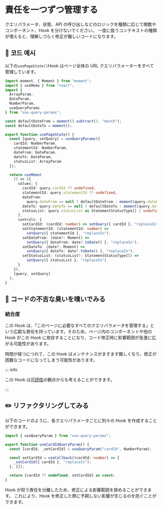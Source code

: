# 責任を一つずつ管理する

<div style="margin-top: 16px">
<Badge type="info" text="결합도" />
</div>

クエリパラメータ、状態、API の呼び出しなどのロジックを種類に応じて関数やコンポーネント、Hook を分けないでください。
一度に扱うコンテキストの種類が増えると、理解しづらく修正が難しいコードになります。

## 📝 코드 예시

以下の`usePageState()`Hook はページ全体の URL クエリパラメーターをすべて管理しています。

```typescript
import moment, { Moment } from "moment";
import { useMemo } from "react";
import {
  ArrayParam,
  DateParam,
  NumberParam,
  useQueryParams
} from "use-query-params";

const defaultDateFrom = moment().subtract(3, "month");
const defaultDateTo = moment();

export function usePageState() {
  const [query, setQuery] = useQueryParams({
    cardId: NumberParam,
    statementId: NumberParam,
    dateFrom: DateParam,
    dateTo: DateParam,
    statusList: ArrayParam
  });

  return useMemo(
    () => ({
      values: {
        cardId: query.cardId ?? undefined,
        statementId: query.statementId ?? undefined,
        dateFrom:
          query.dateFrom == null ? defaultDateFrom : moment(query.dateFrom),
        dateTo: query.dateTo == null ? defaultDateTo : moment(query.dateTo),
        statusList: query.statusList as StatementStatusType[] | undefined
      },
      controls: {
        setCardId: (cardId: number) => setQuery({ cardId }, "replaceIn"),
        setStatementId: (statementId: number) =>
          setQuery({ statementId }, "replaceIn"),
        setDateFrom: (date?: Moment) =>
          setQuery({ dateFrom: date?.toDate() }, "replaceIn"),
        setDateTo: (date?: Moment) =>
          setQuery({ dateTo: date?.toDate() }, "replaceIn"),
        setStatusList: (statusList?: StatementStatusType[]) =>
          setQuery({ statusList }, "replaceIn")
      }
    }),
    [query, setQuery]
  );
}
```

## 👃 コードの不吉な臭いを嗅いでみる

### 結合度

この Hook は、「このページに必要なすべてのクエリパラメータを管理する」という広範な責任を持っています。そのため、ページ内のコンポーネントや他の Hook がこの Hook に依存することになり、コード修正時に影響範囲が急激に広がる可能性があります。

時間が経つにつれて、この Hook はメンテナンスがますます難しくなり、修正が困難なコードになってしまう可能性があります。

::: info

この Hook は[可読性](./use-page-state-readability.md)の観点からも考えることができます。

:::

## ✏️ リファクタリングしてみる

以下のコードのように、各クエリパラメータごとに別々の Hook を作成することができます。

```typescript
import { useQueryParam } from "use-query-params";

export function useCardIdQueryParam() {
  const [cardId, _setCardId] = useQueryParam("cardId", NumberParam);

  const setCardId = useCallback((cardId: number) => {
    _setCardId({ cardId }, "replaceIn");
  }, []);

  return [cardId ?? undefined, setCardId] as const;
}
```

Hook が担う責任を分離したため、修正による影響範囲を狭めることができます。
これにより、Hook を修正した際に予期しない影響が生じるのを防ぐことができます。
